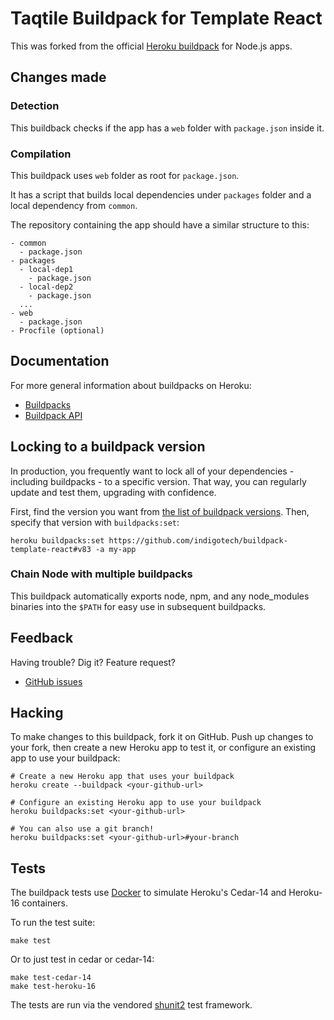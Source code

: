 # Taqtile Buildpack for Template React

This was forked from the official [Heroku buildpack](http://devcenter.heroku.com/articles/buildpacks) for Node.js apps.

## Changes made

### Detection

This buildback checks if the app has a `web` folder with `package.json` inside it.

### Compilation

This buildpack uses `web` folder as root for `package.json`.

It has a script that builds local dependencies under `packages` folder and a local dependency from `common`.

The repository containing the app should have a similar structure to this:

```
- common
  - package.json
- packages
  - local-dep1
    - package.json
  - local-dep2
    - package.json
  ...
- web
  - package.json
- Procfile (optional)
```

## Documentation

For more general information about buildpacks on Heroku:

- [Buildpacks](https://devcenter.heroku.com/articles/buildpacks)
- [Buildpack API](https://devcenter.heroku.com/articles/buildpack-api)

## Locking to a buildpack version

In production, you frequently want to lock all of your dependencies - including
buildpacks - to a specific version. That way, you can regularly update and
test them, upgrading with confidence.

First, find the version you want from
[the list of buildpack versions](https://github.com/indigotech/buildpack-template-react/releases).
Then, specify that version with `buildpacks:set`:

```
heroku buildpacks:set https://github.com/indigotech/buildpack-template-react#v83 -a my-app
```

### Chain Node with multiple buildpacks

This buildpack automatically exports node, npm, and any node_modules binaries
into the `$PATH` for easy use in subsequent buildpacks.

## Feedback

Having trouble? Dig it? Feature request?

- [GitHub issues](https://github.com/indigotech/buildpack-template-react/issues)

## Hacking

To make changes to this buildpack, fork it on GitHub.
Push up changes to your fork, then create a new Heroku app to test it,
or configure an existing app to use your buildpack:

```
# Create a new Heroku app that uses your buildpack
heroku create --buildpack <your-github-url>

# Configure an existing Heroku app to use your buildpack
heroku buildpacks:set <your-github-url>

# You can also use a git branch!
heroku buildpacks:set <your-github-url>#your-branch
```

## Tests

The buildpack tests use [Docker](https://www.docker.com/) to simulate
Heroku's Cedar-14 and Heroku-16 containers.

To run the test suite:

```
make test
```

Or to just test in cedar or cedar-14:

```
make test-cedar-14
make test-heroku-16
```

The tests are run via the vendored
[shunit2](https://github.com/kward/shunit2)
test framework.
